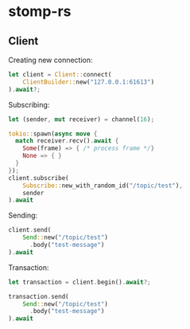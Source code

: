 # stomp-rs

## Client
Creating new connection:
```rust
let client = Client::connect(
    ClientBuilder::new("127.0.0.1:61613")
).await?;
```

Subscribing:
```rust
let (sender, mut receiver) = channel(16);

tokio::spawn(async move {
  match receiver.recv().await {
    Some(frame) => { /* process frame */}
    None => { }
  }
});
client.subscribe(
    Subscribe::new_with_random_id("/topic/test"),
    sender
).await
```

Sending:
```rust
client.send(
    Send::new("/topic/test")
      .body("test-message")
).await
```

Transaction:
```rust
let transaction = client.begin().await?;

transaction.send(
    Send::new("/topic/test")
      .body("test-message")
).await
```